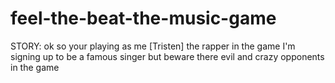 # feel-the-beat-the-music-game
STORY: ok so your playing as me [Tristen] the rapper in the game  I'm signing up to be a famous singer  but beware there evil and crazy opponents in the game

